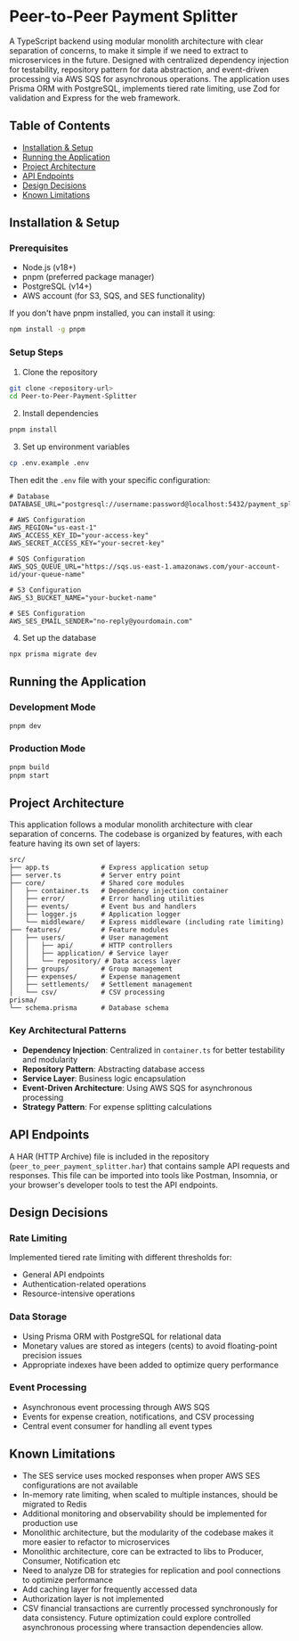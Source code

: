 # Peer-to-Peer Payment Splitter

A TypeScript backend using modular monolith architecture with clear separation of concerns, to make it simple if we need to extract to microservices in the future. Designed with centralized dependency injection for testability, repository pattern for data abstraction, and event-driven processing via AWS SQS for asynchronous operations. The application uses Prisma ORM with PostgreSQL, implements tiered rate limiting, use Zod for validation and Express for the web framework.

## Table of Contents

- [Installation & Setup](#installation--setup)
- [Running the Application](#running-the-application)
- [Project Architecture](#project-architecture)
- [API Endpoints](#api-endpoints)
- [Design Decisions](#design-decisions)
- [Known Limitations](#known-limitations)

## Installation & Setup

### Prerequisites

- Node.js (v18+)
- pnpm (preferred package manager)
- PostgreSQL (v14+)
- AWS account (for S3, SQS, and SES functionality)

If you don't have pnpm installed, you can install it using:

```bash
npm install -g pnpm
```

### Setup Steps

1. Clone the repository

```bash
git clone <repository-url>
cd Peer-to-Peer-Payment-Splitter
```

2. Install dependencies

```bash
pnpm install
```

3. Set up environment variables

```bash
cp .env.example .env
```

Then edit the `.env` file with your specific configuration:

```
# Database
DATABASE_URL="postgresql://username:password@localhost:5432/payment_splitter"

# AWS Configuration
AWS_REGION="us-east-1"
AWS_ACCESS_KEY_ID="your-access-key"
AWS_SECRET_ACCESS_KEY="your-secret-key"

# SQS Configuration
AWS_SQS_QUEUE_URL="https://sqs.us-east-1.amazonaws.com/your-account-id/your-queue-name"

# S3 Configuration
AWS_S3_BUCKET_NAME="your-bucket-name"

# SES Configuration
AWS_SES_EMAIL_SENDER="no-reply@yourdomain.com"
```

4. Set up the database

```bash
npx prisma migrate dev
```

## Running the Application

### Development Mode

```bash
pnpm dev
```

### Production Mode

```bash
pnpm build
pnpm start
```

## Project Architecture

This application follows a modular monolith architecture with clear separation of concerns. The codebase is organized by features, with each feature having its own set of layers:

```
src/
├── app.ts             # Express application setup
├── server.ts          # Server entry point
├── core/              # Shared core modules
│   ├── container.ts   # Dependency injection container
│   ├── error/         # Error handling utilities
│   ├── events/        # Event bus and handlers
│   ├── logger.js      # Application logger
│   └── middleware/    # Express middleware (including rate limiting)
├── features/          # Feature modules
│   ├── users/         # User management
│   │   ├── api/       # HTTP controllers
│   │   ├── application/ # Service layer
│   │   └── repository/ # Data access layer
│   ├── groups/        # Group management
│   ├── expenses/      # Expense management
│   ├── settlements/   # Settlement management
│   └── csv/           # CSV processing
prisma/
└── schema.prisma      # Database schema
```

### Key Architectural Patterns

- **Dependency Injection**: Centralized in `container.ts` for better testability and modularity
- **Repository Pattern**: Abstracting database access
- **Service Layer**: Business logic encapsulation
- **Event-Driven Architecture**: Using AWS SQS for asynchronous processing
- **Strategy Pattern**: For expense splitting calculations

## API Endpoints

A HAR (HTTP Archive) file is included in the repository (`peer_to_peer_payment_splitter.har`) that contains sample API requests and responses. This file can be imported into tools like Postman, Insomnia, or your browser's developer tools to test the API endpoints.

## Design Decisions

### Rate Limiting

Implemented tiered rate limiting with different thresholds for:

- General API endpoints
- Authentication-related operations
- Resource-intensive operations

### Data Storage

- Using Prisma ORM with PostgreSQL for relational data
- Monetary values are stored as integers (cents) to avoid floating-point precision issues
- Appropriate indexes have been added to optimize query performance

### Event Processing

- Asynchronous event processing through AWS SQS
- Events for expense creation, notifications, and CSV processing
- Central event consumer for handling all event types

## Known Limitations

- The SES service uses mocked responses when proper AWS SES configurations are not available
- In-memory rate limiting, when scaled to multiple instances, should be migrated to Redis
- Additional monitoring and observability should be implemented for production use
- Monolithic architecture, but the modularity of the codebase makes it more easier to refactor to microservices
- Monolithic architecture, core can be extracted to libs to Producer, Consumer, Notification etc
- Need to analyze DB for strategies for replication and pool connections to optimize performance
- Add caching layer for frequently accessed data
- Authorization layer is not implemented
- CSV financial transactions are currently processed synchronously for data consistency. Future optimization could explore controlled asynchronous processing where transaction dependencies allow.
